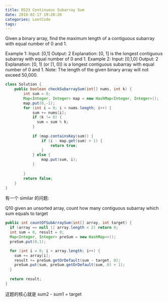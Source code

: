 ```yaml
---
title: 0523 Continuous Subarray Sum
date: 2018-02-17 19:28:20
categories: LeetCode
tags:
---
```


Given a binary array, find the maximum length of a contiguous subarray with equal number of 0 and 1.

Example 1:
Input: [0,1]
Output: 2
Explanation: [0, 1] is the longest contiguous subarray with equal number of 0 and 1.
Example 2:
Input: [0,1,0]
Output: 2
Explanation: [0, 1] (or [1, 0]) is a longest contiguous subarray with equal number of 0 and 1.
Note: The length of the given binary array will not exceed 50,000.


```java
class Solution {
    public boolean checkSubarraySum(int[] nums, int k) {
        int sum = 0;
        Map<Integer, Integer> map = new HashMap<Integer, Integer>();
        map.put(0,-1);
        for (int i = 0; i < nums.length; i++) {
            sum += nums[i];
            if (k != 0) {
              sum = sum % k;
            }
            
            if (map.containsKey(sum)) {
                if (i - map.get(sum) > 1) {
                    return true;
                }
            } else {
                map.put(sum, i); 
            }
            
        }
        return false;
    }
}
```

有一个 similar 的问题:

Q10 given an unsorted array, count how many contiguous subarray which sum equals to target

```java
public int countOfSubArraySum(int[] array, int target) {
  if (array == null || array.length < 2) return 0;
  int sum = 0, result = 0;
  Map<Integer, Integer> preSum = new HashMap<>();
  preSum.put(0,1);

  for (int i = 0; i < array.length; i++) {
    sum += array[i];
    result += preSum.getOrDefault(sum - target, 0);
    preSum.put(sum, preSum.getOrDefault(sum, 0) + 1);
  }
  
  return result;
}
```


这题的核心就是 sum2 - sum1 = target



